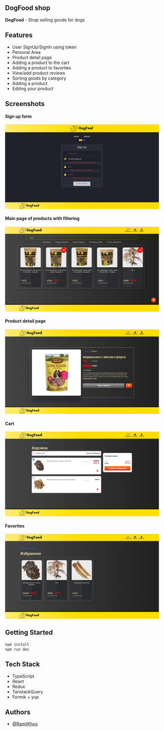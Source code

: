 ## DogFood shop
**DogFood** - Shop selling goods for dogs

## Features 
* User SignUp/SignIn using token
* Personal Area
* Product detail page
* Adding a product to the cart
* Adding a product to favorites
* View/add product reviews
* Sorting goods by category
* Adding a product
* Editing your product

## Screenshots
#### Sign up form
![Sign up form](/public/screenshots/signup.png)
#### Main page of products with filtering
![Main](/public/screenshots/general_page.png)
#### Product detail page
![Detail page](/public/screenshots/detail_page.png)
#### Cart
![Cart](/public/screenshots/cart_site.png)
#### Favorites
![Favorites](/public/screenshots/favourites.png)

## Getting Started
```
npm install
npm run dev
```

## Tech Stack
* TypeScript
* React
* Redux
* TanstackQuery
* Formik + yup

## Authors 
 - [@RamilKhos](https://github.com/RamilKhos) 
